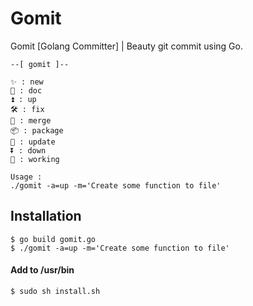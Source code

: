 # Gomit

Gomit [Golang Committer] | Beauty git commit using Go.

```
--[ gomit ]--

✨ : new
📝 : doc
⏫ : up
🛠 : fix
🔀 : merge
📦 : package
🔨 : update
⏬ : down
🚧 : working

Usage :
./gomit -a=up -m='Create some function to file'
```

## Installation

```shell
$ go build gomit.go
$ ./gomit -a=up -m='Create some function to file'
```

#### Add to /usr/bin

```shell
$ sudo sh install.sh
```
